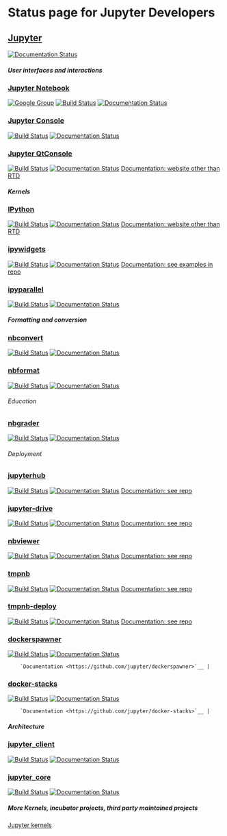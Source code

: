 # Status page for Jupyter Developers

## [Jupyter](https://github.com/jupyter/jupyter)
[![Documentation Status](https://readthedocs.org/projects/jupyter/badge/?version=latest)](http://jupyter.readthedocs.org/en/latest/?badge=latest)

##### *User interfaces and interactions*

### [Jupyter Notebook](https://github.com/jupyter/notebook)
[![Google Group](https://img.shields.io/badge/-Google%20Group-lightgrey.svg)](https://groups.google.com/forum/#!forum/jupyter)
[![Build Status](https://travis-ci.org/jupyter/notebook.svg?branch=master)](https://travis-ci.org/jupyter/notebook)
[![Documentation Status](https://readthedocs.org/projects/jupyter-notebook/badge/?version=latest)](http://jupyter-notebook.readthedocs.org/en/latest/?badge=latest)

### [Jupyter Console](https://github.com/jupyter/jupyter_console)
[![Build Status](https://travis-ci.org/jupyter/jupyter_console.svg?branch=master)](https://travis-ci.org/jupyter/jupyter_console)
[![Documentation Status](https://readthedocs.org/projects/jupyter-console/badge/?version=latest)](http://jupyter-console.readthedocs.org/en/latest/?badge=latest)

### [Jupyter QtConsole](https://github.com/jupyter/qtconsole)
[![Build Status](https://travis-ci.org/jupyter/qtconsole.svg?branch=master)](https://travis-ci.org/jupyter/qtconsole)
[![Documentation Status](https://readthedocs.org/projects/qtconsole/badge/?version=latest)](http://qtconsole.readthedocs.org/en/latest/?badge=latest)
[Documentation: website other than RTD](http://jupyter.org/qtconsole/stable/)

##### *Kernels*

### [IPython](https://github.com/ipython/ipython)
[![Build Status](https://travis-ci.org/ipython/ipython.svg?branch=master)](https://travis-ci.org/ipython/ipython)
[![Documentation Status](https://readthedocs.org/projects/ipython/badge/?version=latest)](http://ipython.readthedocs.org/en/latest/?badge=latest)
[Documentation: website other than RTD](https://ipython.org/documentation.html)

### [ipywidgets](https://github.com/ipython/ipywidgets)
[![Build Status](https://travis-ci.org/ipython/ipywidgets.svg?branch=master)](https://travis-ci.org/ipython/ipywidgets)
[![Documentation Status](https://readthedocs.org/projects/ipywidgets/badge/?version=latest)](http://ipywidgets.readthedocs.org/en/latest/?badge=latest)
[Documentation: see examples in repo](https://github.com/ipython/ipywidgets)

### [ipyparallel](https://github.com/ipython/ipyparallel)
[![Build Status](https://travis-ci.org/ipython/ipyparallel.svg?branch=master)](https://travis-ci.org/ipython/ipyparallel)
[![Documentation Status](https://readthedocs.org/projects/ipyparallel/badge/?version=latest)](http://ipyparallel.readthedocs.org/en/latest/?badge=latest)

##### *Formatting and conversion*

### [nbconvert](https://github.com/jupyter/nbconvert)
[![Build Status](https://travis-ci.org/jupyter/nbconvert.svg?branch=master)](https://travis-ci.org/jupyter/nbconvert)
[![Documentation Status](https://readthedocs.org/projects/nbconvert/badge/?version=latest)](http://nbconvert.readthedocs.org/en/latest/?badge=latest)

### [nbformat](https://github.com/jupyter/nbformat)
[![Build Status](https://travis-ci.org/jupyter/nbformat.svg?branch=master)](https://travis-ci.org/jupyter/nbformat)
[![Documentation Status](https://readthedocs.org/projects/nbformat/badge/?version=latest)](http://nbformat.readthedocs.org/en/latest/?badge=latest)

###### *Education*

### [nbgrader](https://github.com/jupyter/nbgrader)
[![Build Status](https://travis-ci.org/jupyter/nbgrader.svg?branch=master)](https://travis-ci.org/jupyter/nbgrader)
[![Documentation Status](https://readthedocs.org/projects/nbgrader/badge/?version=latest)](http://nbgrader.readthedocs.org/en/latest/?badge=latest)

###### *Deployment*

### [jupyterhub](https://github.com/jupyter/jupyterhub)
[![Build Status](https://travis-ci.org/jupyter/jupyterhub.svg?branch=master)](https://travis-ci.org/jupyter/jupyterhub)
[![Documentation Status](https://readthedocs.org/projects/jupyterhub/badge/?version=latest)](http://jupyterhub.readthedocs.org/en/latest/?badge=latest)
[Documentation: see repo](https://github.com/jupyter/jupyterhub)

### [jupyter-drive](https://github.com/jupyter/jupyter-drive)
[![Build Status](https://travis-ci.org/jupyter/jupyterdrive.svg?branch=master)](https://travis-ci.org/jupyter/jupyterdrive)
[![Documentation Status](https://readthedocs.org/projects/jupyter-drive/badge/?version=latest)](http://jupyter-drive.readthedocs.org/en/latest/?badge=latest)
[Documentation: see repo](https://github.com/jupyter/jupyter-drive)

### [nbviewer](https://github.com/jupyter/nbviewer)
[![Build Status](https://travis-ci.org/jupyter/nbviewer.svg?branch=master)](https://travis-ci.org/jupyter/nbviewer)
[![Documentation Status](https://readthedocs.org/projects/nbviewer/badge/?version=latest)](http://nbviewer.readthedocs.org/en/latest/?badge=latest)
[Documentation: see repo](https://github.com/jupyter/nbviewer)

### [tmpnb](https://github.com/jupyter/tmpnb>)
[![Build Status](https://travis-ci.org/jupyter/tmpnb.svg?branch=master)](https://travis-ci.org/jupyter/tmpnb)
[![Documentation Status](https://readthedocs.org/projects/tmpnb/badge/?version=latest)](http://tmpnb.readthedocs.org/en/latest/?badge=latest)
[Documentation: see repo](https://github.com/jupyter/tmpnb)

### [tmpnb-deploy](https://github.com/jupyter/tmpnb-deploy)
[![Build Status](https://travis-ci.org/jupyter/tmpnb-deploy.svg?branch=master)](https://travis-ci.org/jupyter/tmpnb-deploy)
[![Documentation Status](https://readthedocs.org/projects/tmpnb-deploy/badge/?version=latest)](http://tmpnb-deploy.readthedocs.org/en/latest/?badge=latest)
[Documentation: see repo](https://github.com/jupyter/tmpnb-deploy)

### [dockerspawner](https://github.com/jupyter/dockerspawner)
[![Build Status](https://travis-ci.org/jupyter/dockerspawner.svg?branch=master)](https://travis-ci.org/jupyter/dockerspawner)
[![Documentation Status](https://readthedocs.org/projects/dockerspawner/badge/?version=latest)](http://dockerspawner.readthedocs.org/en/latest/?badge=latest)

        `Documentation <https://github.com/jupyter/dockerspawner>`__ |

### [docker-stacks](https://github.com/jupyter/docker-stacks)
[![Build Status](https://travis-ci.org/jupyter/docker-stacks.svg?branch=master)](https://travis-ci.org/jupyter/docker-stacks)
[![Documentation Status](https://readthedocs.org/projects/docker-stacks/badge/?version=latest)](http://docker-stacks.readthedocs.org/en/latest/?badge=latest)

        `Documentation <https://github.com/jupyter/docker-stacks>`__ |

##### *Architecture*

### [jupyter_client](https://github.com/jupyter/jupyter_client)
[![Build Status](https://travis-ci.org/jupyter/jupyter_client.svg?branch=master)](https://travis-ci.org/jupyter/jupyter_client)
[![Documentation Status](https://readthedocs.org/projects/jupyter-client/badge/?version=latest)](http://jupyter-client.readthedocs.org/en/latest/?badge=latest)

### [jupyter_core](https://github.com/jupyter/jupyter_core)
[![Build Status](https://travis-ci.org/jupyter/jupyter_core.svg?branch=master)](https://travis-ci.org/jupyter/jupyter_core)
[![Documentation Status](https://readthedocs.org/projects/jupyter-core/badge/?version=latest)](http://jupyter-core.readthedocs.org/en/latest/?badge=latest)

##### *More Kernels, incubator projects, third party maintained projects*
[Jupyter kernels](https://github.com/ipython/ipython/wiki/IPython-kernels-for-other-languages)
